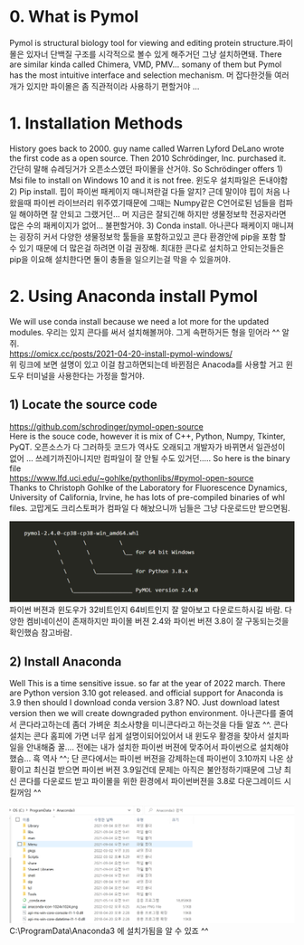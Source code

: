 # 0. What is Pymol
Pymol is structural biology tool for viewing and editing protein structure.파이몰은 있자너 단백질 구조를 시각적으로 볼수 있게 해주거던 그냥 설치하면돼. There are similar kinda called Chimera, VMD, PMV... somany of them but Pymol has the most intuitive interface and selection mechanism. 머 잡다한것들 여러개가 있지만 파이몰은 좀 직관적이라 사용하기 편할거야 ...

# 1. Installation Methods
History goes back to 2000. guy name called Warren Lyford DeLano wrote the first code as a open source. Then 2010 Schrödinger, Inc. purchased it. 간단히 말해 슈레딩거가 오픈소스였던 파이몰을 산거야.
So Schrödinger offers 1) Msi file to install on Windows 10 and it is not free. 윈도우 설치파일은 돈내야함 2) Pip install. 핍이 파이썬 패케이지 매니져란걸 다들 알지? 근데 말이야 핍이 처음 나왔을때 파이썬 라이브러리 위주였기때문에 그때는 Numpy같은 C언어로된 넘들을 컴파일 해야하면 잘 안되고 그랬거던... 머 지금은 잘되긴해 하지만 생물정보학 전공자라면 많은 수의 패케이지가 없어... 불편할거야. 3) Conda install. 아나콘다 패케이지 매니져는 굉장히 커서 다양한 생물정보학 툴들을 포함하고있고 콘다 환경안에 pip을 포함 할 수 있기 때문에 더 많은걸 하려면 이걸 권장해. 최대한 콘다로 설치하고 안되는것들은 pip을 이요해 설치한다면 둘이 충돌을 일으키는걸 막을 수 있을꺼야.

# 2. Using Anaconda install Pymol
We will use conda install because we need a lot more for the updated modules. 우리는 있지 콘다를 써서 설치해볼꺼야. 그게 속편하거든 형을 믿어라 ^^ 알쥐.  
https://omicx.cc/posts/2021-04-20-install-pymol-windows/  
위 링크에 보면 설명이 있고 이걸 참고하면되는데 바뀐점은 Anacoda를 사용할 거고 윈도우 터미널을 사용한다는 가정을 할거야.

## 1) Locate the source code
https://github.com/schrodinger/pymol-open-source  
Here is the souce code, however it is mix of C++, Python, Numpy, Tkinter, PyQT. 오픈소스가 다 그러하듯 코드가 역사도 오래되고 개발자가 바뀌면서 일관성이 없어 ... 쓰레기까진아니지만 컴파일이 잘 안될 수도 있거던.....
So here is the binary file  
https://www.lfd.uci.edu/~gohlke/pythonlibs/#pymol-open-source  
Thanks to  Christoph Gohlke of the Laboratory for Fluorescence Dynamics, University of California, Irvine, he has lots of pre-compiled binaries of whl files. 고맙게도 크리스토퍼가 컴파일 다 해놨으니까 님들은 그냥 다운로드만 받으면됨.  

<img src="00-images/pymol01.PNG" style="zoom:100%;" />  
파이썬 버젼과 윈도우가 32비트인지 64비트인지 잘 알아보고 다운로드하시길 바람. 다양한 켐비네이션이 존재하지만 파이몰 버젼 2.4와 파이썬 버젼 3.8이 잘 구동되는것을 확인했슴 참고바람. 

## 2) Install Anaconda
Well This is a time sensitive issue. so far at the year of 2022 march. There are Python version 3.10 got released. and official support for Anaconda is 3.9 then should I download conda version 3.8? NO. Just download latest version then we will create downgraded python environment. 아나콘다를 줄여서 콘다라고하는데 좀더 가벼운 최소사향을 미니콘다라고 하는것을 다들 알죠 ^^. 콘다 설치는 콘다 홈피에 가면 너무 쉽게 설명이되어있어서 내 윈도우 활경을 찾아서 설치파일을 안내해줌 꿀.... 전에는 내가 설치한 파이썬 버젼에 맞추어서 파이썬으로 설치해야했슴... 흑 역사 ^^; 단 콘다에서는 파이썬 버젼을 강제하는데 파이썬이 3.10까지 나온 상황이고 최신걸 받으면 파이썬 버젼 3.9일건데 문제는 아직은 불안정하기때문에 그냥 최신 콘다를 다운로드 받고 파이몰을 위한 환경에서 파이썬버젼을 3.8로 다운그레이드 시킬꺼임 ^^  

<img src="00-images/pymol02.PNG" style="zoom:100%;" />   
C:\ProgramData\Anaconda3  
에 설치가됨을 알 수 있죠 ^^

